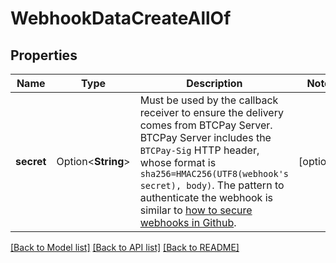 # WebhookDataCreateAllOf

## Properties

Name | Type | Description | Notes
------------ | ------------- | ------------- | -------------
**secret** | Option<**String**> | Must be used by the callback receiver to ensure the delivery comes from BTCPay Server. BTCPay Server includes the `BTCPay-Sig` HTTP header, whose format is `sha256=HMAC256(UTF8(webhook's secret), body)`. The pattern to authenticate the webhook is similar to [how to secure webhooks in Github](https://docs.github.com/webhooks/securing/). | [optional]

[[Back to Model list]](../README.md#documentation-for-models) [[Back to API list]](../README.md#documentation-for-api-endpoints) [[Back to README]](../README.md)


